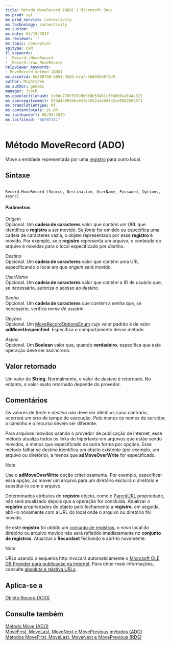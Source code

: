```yaml
---
title: Método MoveRecord (ADO) | Microsoft Docs
ms.prod: sql
ms.prod_service: connectivity
ms.technology: connectivity
ms.custom: ''
ms.date: 01/19/2017
ms.reviewer: ''
ms.topic: conceptual
apitype: COM
f1_keywords:
- _Record::MoveRecord
- _Record::raw_MoveRecord
helpviewer_keywords:
- MoveRecord method [ADO]
ms.assetid: 6d2807b0-b861-4583-bcaf-fb0b82e0f2d0
author: MightyPen
ms.author: genemi
manager: jroth
ms.openlocfilehash: fe9dc770f537b9b9f8b53461c30b890a4144a821
ms.sourcegitcommit: 074d44994b6e84fe4552ad4843d2ce0882b92871
ms.translationtype: MT
ms.contentlocale: pt-BR
ms.lasthandoff: 06/05/2019
ms.locfileid: "66707351"
---
```

# <a name="moverecord-method-ado"></a>Método MoveRecord (ADO)
Move a entidade representada por uma [registro](../../../ado/reference/ado-api/record-object-ado.md) para outro local.  
  
## <a name="syntax"></a>Sintaxe  
  
```  
  
Record.MoveRecord (Source, Destination, UserName, Password, Options, Async)  
```  
  
#### <a name="parameters"></a>Parâmetros  
 *Origem*  
 Opcional. Um **cadeia de caracteres** valor que contém um URL que identifica o **registro** a ser movido. Se *fonte* for omitido ou especifica uma cadeia de caracteres vazia, o objeto representado por esse **registro** é movido. Por exemplo, se o **registro** representa um arquivo, o conteúdo do arquivo é movidas para o local especificado por *destino*.  
  
 *Destino*  
 Opcional. Um **cadeia de caracteres** valor que contém uma URL especificando o local em que *origem* será movido.  
  
 *UserName*  
 Opcional. Um **cadeia de caracteres** valor que contém a ID de usuário que, se necessário, autoriza o acesso ao *destino*.  
  
 *Senha*  
 Opcional. Um **cadeia de caracteres** que contém a senha que, se necessário, verifica *nome de usuário*.  
  
 *Opções*  
 Opcional. Um [MoveRecordOptionsEnum](../../../ado/reference/ado-api/moverecordoptionsenum.md) cujo valor padrão é de valor **adMoveUnspecified**. Especifica o comportamento desse método.  
  
 *Async*  
 Opcional. Um **Boolean** valor que, quando **verdadeiro**, especifica que esta operação deve ser assíncrona.  
  
## <a name="return-value"></a>Valor retornado  
 Um valor de **String**. Normalmente, o valor de *destino* é retornado. No entanto, o valor exato retornado depende do provedor.  
  
## <a name="remarks"></a>Comentários  
 Os valores de *fonte* e *destino* não deve ser idêntico; caso contrário, ocorrerá um erro de tempo de execução. Pelo menos os nomes de servidor, o caminho e o recurso devem ser diferente.  
  
 Para arquivos movidos usando o provedor de publicação de Internet, esse método atualiza todos os links de hipertexto em arquivos que estão sendo movidos, a menos que especificado de outra forma por *opções*. Esse método falhar se *destino* identifica um objeto existente (por exemplo, um arquivo ou diretório), a menos que **adMoveOverWrite** for especificado.  
  
> [!NOTE]
>  Use o **adMoveOverWrite** opção criteriosamente. Por exemplo, especificar essa opção, ao mover um arquivo para um diretório excluirá o diretório e substituí-lo com o arquivo.  
  
 Determinados atributos do **registro** objeto, como o [ParentURL](../../../ado/reference/ado-api/parenturl-property-ado.md) propriedade, não será atualizado depois que a operação for concluída. Atualizar o **registro** propriedades do objeto pelo fechamento a **registro**, em seguida, abri-lo novamente com a URL do local onde o arquivo ou diretório foi movido.  
  
 Se este **registro** foi obtido um [conjunto de registros](../../../ado/reference/ado-api/recordset-object-ado.md), o novo local do diretório ou arquivo movido não será refletido imediatamente no **conjunto de registros**. Atualizar o **Recordset** fechando e abri-lo novamente.  
  
> [!NOTE]
>  URLs usando o esquema http invocará automaticamente o [Microsoft OLE DB Provider para publicação na Internet](../../../ado/guide/appendixes/microsoft-ole-db-provider-for-internet-publishing.md). Para obter mais informações, consulte [absoluta e relativa URLs](../../../ado/guide/data/absolute-and-relative-urls.md).  
  
## <a name="applies-to"></a>Aplica-se a  
 [Objeto Record (ADO)](../../../ado/reference/ado-api/record-object-ado.md)  
  
## <a name="see-also"></a>Consulte também  
 [Método Move (ADO)](../../../ado/reference/ado-api/move-method-ado.md)   
 [MoveFirst, MoveLast, MoveNext e MovePrevious métodos (ADO)](../../../ado/reference/ado-api/movefirst-movelast-movenext-and-moveprevious-methods-ado.md)   
 [Métodos MoveFirst, MoveLast, MoveNext e MovePrevious (RDS)](../../../ado/reference/rds-api/movefirst-movelast-movenext-and-moveprevious-methods-rds.md)
